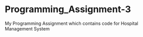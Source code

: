# Programming_Assignment-3
My Programming Assignment which contains code for Hospital Management System
